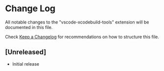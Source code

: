 # Change Log
All notable changes to the "vscode-xcodebuild-tools" extension will be documented in this file.

Check [Keep a Changelog](http://keepachangelog.com/) for recommendations on how to structure this file.

## [Unreleased]
- Initial release